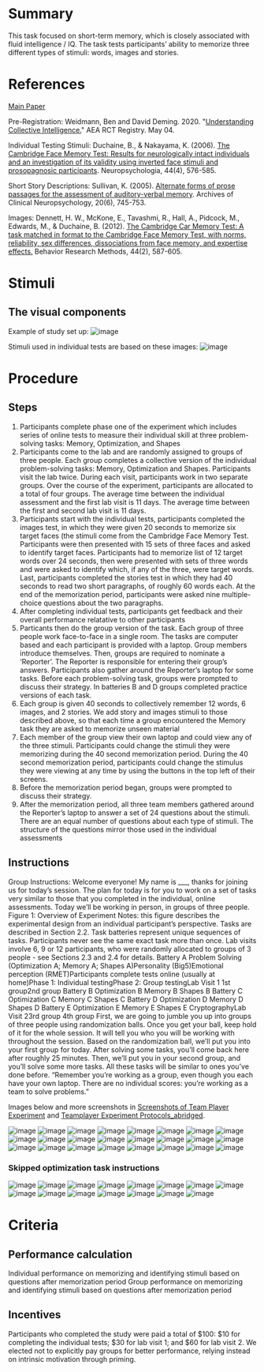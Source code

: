 # Summary
This task focused on short-term memory, which is closely associated with fluid intelligence / IQ. The task tests participants’ ability to memorize three
different types of stimuli: words, images and stories.

# References
[Main Paper](https://www.nber.org/system/files/working_papers/w27071/w27071.pdf)

Pre-Registration: Weidmann, Ben and David Deming. 2020. "[Understanding Collective Intelligence.](https://doi.org/10.1257/rct.2896-2.0)" AEA RCT Registry. May 04.

Individual Testing Stimuli: Duchaine, B., & Nakayama, K. (2006). [The Cambridge Face Memory Test: Results for neurologically intact
individuals and an investigation of its validity using inverted face stimuli and prosopagnosic
participants](http://citeseerx.ist.psu.edu/viewdoc/download?doi=10.1.1.1046.6568&rep=rep1&type=pdf). Neuropsychologia, 44(4), 576-585.


Short Story Descriptions: Sullivan, K. (2005). [Alternate forms of prose passages for the assessment of auditory-verbal memory](https://watermark.silverchair.com/20-6-745.pdf?token=AQECAHi208BE49Ooan9kkhW_Ercy7Dm3ZL_9Cf3qfKAc485ysgAAAp0wggKZBgkqhkiG9w0BBwagggKKMIIChgIBADCCAn8GCSqGSIb3DQEHATAeBglghkgBZQMEAS4wEQQMTbqj_52E6TIpiGSOAgEQgIICUFC6mNKm81A34SENZaX8G3Y5j_lwVxdtUyEkAWT2tJ9EnjutE8SigdXsljqTSxgPtUtBg7_KyHx5b_ekoGXDYeNZRyMr3trC8byBJGjWnVsCbmTLvHwFwfIk3PvJ-_3lwPP1D1RBOp0ICeT2WyJ8GPWnBfHC5pT0lq2vrUM1ORFFv0Wekwe-b_c3CvX9a5mnEHuGuzakXsmk_GzDIaJZ6naP8PI9XdCJBhiZIzsU8Bdr5VhfqZryQm5ksXssiU6LiP0RKT_0N3PsTEIfIy_Tz6FbOBBI_akYJgvqOetbRJOpoWAR4xLtho5cO35Wddou89KuuAJRASo-EsSdkcACY8IleY3SrAOJHN09lbrGTak5leE2CxzCsKXCFFSL_plVz4McoufTH5X0YH3HItLKWtKsTEYO9is743DZ9NmUbDMgIA2_kRXJSFEjHm7oflpbRH_51NdE3yaCig7uKwZJ10zntCG53Qdu5QvYv_pfUJWMPmEeghH1zqzTGWdnahIxvPwXdJw8SQN2TRxNRVKciPmGW_OmqV-Y34j15kQU7eM4nBuUlkJiuWfxGmjcKT2JQHQpAFj5xVXd_ZH79NjfRPCVUep6RUib_1WpNqW8KW2kJ3Hq8Xs9bien1xsuM7rgNF79wg8by46JTWzF6cOg0Eote-iNcUR_Hiqm5qwEkOl4UtBxdkBumYElGUZ3hIyqg1c8p3FY0LiqYPt8fhAjMMUoVGDbs_3lQfJ5bphr0vVLlxkcCuRRnbXL_ido5A2wIEB-M5phry34bH9XF27yq9I).
Archives of Clinical Neuropsychology, 20(6), 745-753.

Images: Dennett, H. W., McKone, E., Tavashmi, R., Hall, A., Pidcock, M., Edwards, M., & Duchaine, B. (2012). [The
Cambridge Car Memory Test: A task matched in format to the Cambridge Face Memory Test,
with norms, reliability, sex differences, dissociations from face memory, and expertise effects.](https://link.springer.com/article/10.3758/s13428-011-0160-2)
Behavior Research Methods, 44(2), 587-605.

# Stimuli
## The visual components
Example of study set up: 
![image](/images/Recall_Images_Directions.png)

Stimuli used in individual tests are based on these images: 
![image](/images/Recall_Images_Individual_Test_Stimuli.png)

# Procedure
## Steps
1. Participants complete phase one of the experiment which includes series of online tests to measure their individual skill at three problem-solving tasks: Memory,
Optimization, and Shapes
2. Participants come to the lab and are randomly assigned to groups of three people. Each group completes a collective version of the individual problem-solving tasks: Memory, Optimization and Shapes. Participants visit the lab twice. During each visit, participants work in two separate groups. Over the course of the experiment, participants are allocated to a total of four groups. The average time between the individual assessment and the first lab visit is 11 days. The average time between the first and second lab visit is 11 days. 
3. Participants start with the individual tests, participants completed the images test, in which they were given 20 seconds to memorize six target faces (the stimuli come from the Cambridge Face Memory Test. Participants were then presented with 15 sets of three faces and asked to identify target faces. Participants had to memorize list of 12 target words over 24 seconds, then were presented with sets of three words and were asked to identify which, if any of the three, were target words. Last, participants completed the stories test in which they had 40 seconds to read two short paragraphs, of roughly 60 words each. At the end of the memorization period, participants were asked nine multiple-choice questions about the two paragraphs.
4. After completing individual tests, participants get feedback and their overall performance relatative to other participants 
5. Particants then do the group version of the task. Each group of three people work face-to-face in a single room. The tasks are computer based and each participant is provided with a laptop. Group members introduce themselves. Then, groups are required to nominate a ‘Reporter’. The Reporter is responsible for entering their group’s answers. Participants also gather around the Reporter’s laptop for some tasks. Before each problem-solving task, groups were prompted to discuss their strategy. In batteries B and D groups completed practice versions of each task.
6. Each group is given 40 seconds to collectively remember 12 words, 6 images, and 2 stories. We add story and images stimuli to those described above, so that each time a group encountered the Memory task they are asked to memorize unseen material
7. Each member of the group view their own laptop and could view any of the three stimuli. Participants could change the stimuli they were memorizing during the 40 second memorization period. During the 40 second memorization period, participants could change the stimulus they were viewing at any time by using the buttons in the top left of their screens. 
8. Before the memorization period began, groups were prompted to discuss their strategy.
9. After the memorization period, all three team members gathered around the Reporter’s laptop to answer a set of 24 questions about the stimuli. There are an equal number of questions about each type of stimuli. The structure of the questions mirror those used in the individual assessments

## Instructions
Group Instructions: Welcome everyone! My name is ___, thanks for joining us for today’s session. The plan for today is for you to work on a set of tasks very similar to those that you completed in the individual, online assessments. Today we’ll be working in person, in groups of three people.
Figure 1: Overview of Experiment Notes: this figure describes the experimental design from an individual participant’s perspective. Tasks are described in Section 2.2. Task batteries represent unique sequences of tasks. Participants never see the same exact task more than once. Lab visits involve 6, 9 or 12 participants, who were randomly allocated to groups of 3 people - see Sections 2.3 and 2.4 for details. Battery A Problem Solving (Optimization A; Memory A; Shapes A)Personality (Big5)Emotional perception (RMET)Participants complete tests online (usually at home)Phase 1: Individual testingPhase 2: Group testingLab Visit 1 1st group2nd group Battery B Optimization B Memory B Shapes B Battery C Optimization C Memory C Shapes C Battery D Optimization D Memory D Shapes D Battery E Optimization E Memory E Shapes E CryptographyLab Visit 23rd group 4th group
First, we are going to jumble you up into groups of three people using randomization balls. Once you get your ball, keep hold of it for the whole session. It will tell you who you will be working with throughout the session.
Based on the randomization ball, we’ll put you into your first group for today. After solving some tasks, you’ll come back here after roughly 25 minutes. Then, we’ll put you in your second group, and you’ll solve some more tasks. All these tasks will be similar to ones you’ve done before.
“Remember you’re working as a group, even though you each have your own laptop. There are no individual scores: you’re working as a team to solve problems.”

Images below and more screenshots in [Screenshots of Team Player Experiment](/images/Screenshots_of_Team_Player_Experiment.pdf) and [Teamplayer Experiment Protocols_abridged](/images/Teamplayer_Experiment_Protocols_abridged.pdf). 

![image](/images/recall_images_instructions_1.png)
![image](/images/recall_images_instructions_2.png)
![image](/images/recall_images_instructions_3.png)
![image](/images/recall_images_instructions_4.png)
![image](/images/recall_images_instructions_5.png)
![image](/images/recall_images_instructions_6.png)
![image](/images/recall_images_instructions_7.png)
![image](/images/recall_images_instructions_8.png)
![image](/images/recall_images_instructions_9.png)
![image](/images/recall_images_instructions_10.png)
![image](/images/recall_images_instructions_11.png)
![image](/images/recall_images_instructions_12.png)
![image](/images/recall_images_instructions_13.png)
![image](/images/recall_images_instructions_14.png)
![image](/images/recall_images_instructions_15.png)
![image](/images/recall_images_instructions_16.png)
![image](/images/recall_images_instructions_17.png)
![image](/images/recall_images_instructions_18.png)
![image](/images/recall_images_instructions_19.png)
![image](/images/recall_images_instructions_20.png)
![image](/images/recall_images_instructions_21.png)
![image](/images/recall_images_instructions_22.png)
![image](/images/recall_images_instructions_23.png)
![image](/images/recall_images_instructions_24.png)

### Skipped optimization task instructions
![image](/images/recall_images_instructions_25.png)
![image](/images/recall_images_instructions_26.png)
![image](/images/recall_images_instructions_27.png)
![image](/images/recall_images_instructions_28.png)
![image](/images/recall_images_instructions_29.png)
![image](/images/recall_images_instructions_30.png)
![image](/images/recall_images_instructions_31.png)
![image](/images/recall_images_instructions_32.png)
![image](/images/recall_images_instructions_33.png)
![image](/images/recall_images_instructions_34.png)
![image](/images/recall_images_instructions_35.png)
![image](/images/recall_images_instructions_36.png)
![image](/images/recall_images_instructions_37.png)
![image](/images/recall_images_instructions_38.png)
![image](/images/recall_images_instructions_39.png)


# Criteria
## Performance calculation
Individual performance on memorizing and identifying stimuli based on questions after memorization period
Group performance on memorizing and identifying stimuli based on questions after memorization period

## Incentives
Participants who completed the study were paid a total of $100: $10 for completing the individual tests; $30 for lab visit 1; and $60 for lab visit 2. We elected not to explicitly pay groups for better performance, relying instead on intrinsic motivation through priming.
